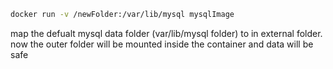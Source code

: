 ```bash
docker run -v /newFolder:/var/lib/mysql mysqlImage
```
map the defualt mysql data folder (var/lib/mysql folder) to in external folder.
now the outer folder will be mounted inside the container and data will be safe